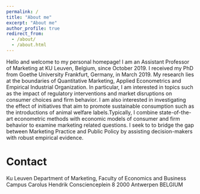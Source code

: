 ```yaml
---
permalink: /
title: "About me"
excerpt: "About me"
author_profile: true
redirect_from: 
  - /about/
  - /about.html
---
```


Hello and welcome to my personal homepage! I am an Assistant Professor of Marketing at KU Leuven, Belgium, since October 2019. I received my PhD from Goethe University Frankfurt, Germany, in March 2019. My research lies at the boundaries of Quantitative Marketing, Applied Econometrics and Empirical Industrial Organization.  In particular, I am interested in topics such as the impact of regulatory interventions and market disruptions on consumer choices and firm behavior. I am also interested in investigating the effect of initiatives that aim to promote sustainable consumption such as the introductions of animal welfare labels.Typically, I combine state-of-the-art econometric methods with economic models of consumer and firm behavior to examine marketing related questions.  I seek to to bridge the gap between Marketing Practice and Public Policy by assisting decision-makers with robust empirical evidence.




Contact
======

Ku Leuven
Department of Marketing, Faculty of Economics and Business
Campus Carolus
Hendrik Conscienceplein 8 
2000 Antwerpen
BELGIUM


